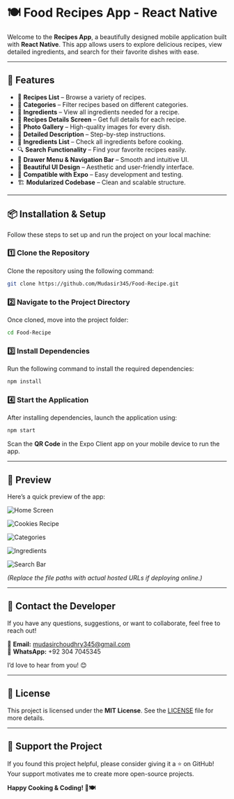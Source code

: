 # 🍽️ Food Recipes App - React Native

Welcome to the **Recipes App**, a beautifully designed mobile application built with **React Native**. This app allows users to explore delicious recipes, view detailed ingredients, and search for their favorite dishes with ease.

---

## 🚀 Features

- 📖 **Recipes List** – Browse a variety of recipes.
- 📂 **Categories** – Filter recipes based on different categories.
- 🥘 **Ingredients** – View all ingredients needed for a recipe.
- 📜 **Recipes Details Screen** – Get full details for each recipe.
- 📸 **Photo Gallery** – High-quality images for every dish.
- 📝 **Detailed Description** – Step-by-step instructions.
- 🛒 **Ingredients List** – Check all ingredients before cooking.
- 🔍 **Search Functionality** – Find your favorite recipes easily.
- 📌 **Drawer Menu & Navigation Bar** – Smooth and intuitive UI.
- 🎨 **Beautiful UI Design** – Aesthetic and user-friendly interface.
- 📱 **Compatible with Expo** – Easy development and testing.
- 🏗️ **Modularized Codebase** – Clean and scalable structure.

---

## 📦 Installation & Setup

Follow these steps to set up and run the project on your local machine:

### 1️⃣ Clone the Repository
Clone the repository using the following command:

```bash
git clone https://github.com/Mudasir345/Food-Recipe.git
```

### 2️⃣ Navigate to the Project Directory
Once cloned, move into the project folder:

```bash
cd Food-Recipe
```

### 3️⃣ Install Dependencies
Run the following command to install the required dependencies:

```bash
npm install
```

### 4️⃣ Start the Application
After installing dependencies, launch the application using:

```bash
npm start
```

Scan the **QR Code** in the Expo Client app on your mobile device to run the app.

---

## 🎥 Preview

Here’s a quick preview of the app:

![Home Screen](https://github.com/Mudasir345/Food-Recipe/blob/main/assets/food%20recipe%20home.jpg)

![Cookies Recipe](https://github.com/Mudasir345/Food-Recipe/blob/main/assets/food%20recipe%20cookies.jpg)

![Categories](https://github.com/Mudasir345/Food-Recipe/blob/main/assets/food%20recipe%20catageries.jpg)

![Ingredients](https://github.com/Mudasir345/Food-Recipe/blob/main/assets/food%20recipe%20ingridients.jpg)

![Search Bar](https://github.com/Mudasir345/Food-Recipe/blob/main/assets/food%20recipe%20searchbar.jpg)

*(Replace the file paths with actual hosted URLs if deploying online.)*

---

## 🤝 Contact the Developer

If you have any questions, suggestions, or want to collaborate, feel free to reach out!

📧 **Email:** mudasirchoudhry345@gmail.com  
📱 **WhatsApp:** +92 304 7045345  

I’d love to hear from you! 😊

---

## 📜 License

This project is licensed under the **MIT License**. See the [LICENSE](LICENSE) file for more details.

---

## 🌟 Support the Project

If you found this project helpful, please consider giving it a ⭐ on GitHub! Your support motivates me to create more open-source projects.

**Happy Cooking & Coding! 🚀🍽️**

